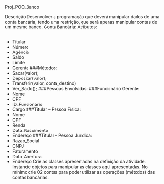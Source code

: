 Proj_POO_Banco

Descrição
Desenvolver a programação que deverá manipular dados de uma conta bancária, tendo uma
restrição, que será apenas manipular contas de um mesmo banco.
Conta Bancária:
Atributos:<br><br>
- Titular
- Número
- Agência
- Saldo
- Limite
- Gerente
###Métodos:
- Sacar(valor);
- Depositar(valor);
- Transferir(valor, conta_destino)
- Ver_Saldo(); 
###Pessoas Envolvidas:
###Funcionário Gerente:
- Nome
- CPF
- ID_Funcionário
- Cargo
###Titular – Pessoa Física:
- Nome
- CPF
- Renda
- Data_Nascimento
- Endereço
###Titular – Pessoa Jurídica:
- Razao_Social
- CNPJ
- Faturamento
- Data_Abertura
- Endereço
Crie as classes apresentadas na definição da atividade.
Instancie objetos para manipular as classes aqui apresentadas. No mínimo crie 02 contas para
poder utilizar as operações (métodos) das contas bancárias.
